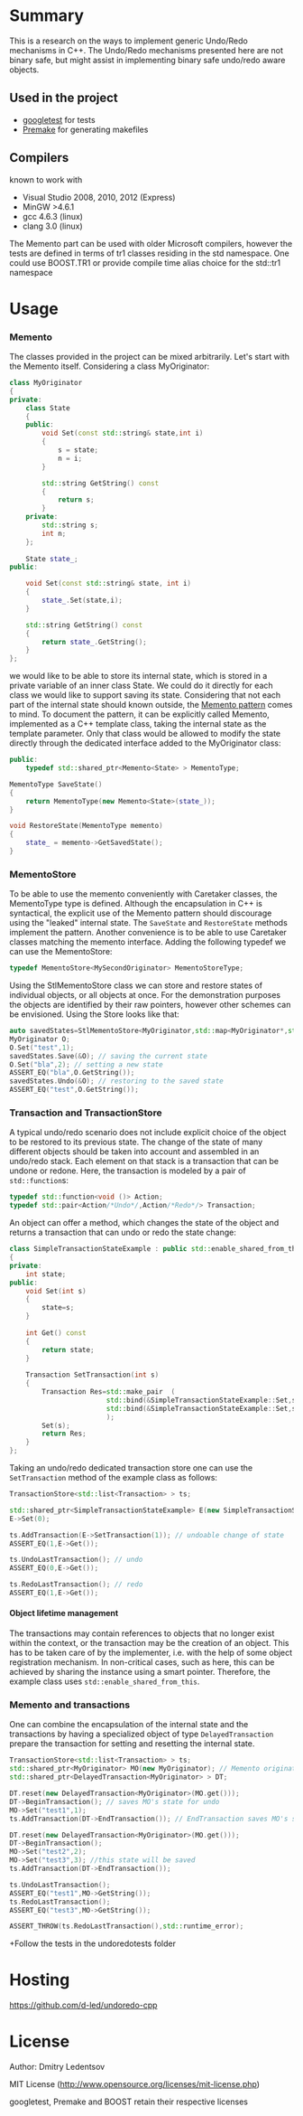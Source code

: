 Summary
=======


This is a research on the ways to implement generic Undo/Redo mechanisms in C++.
The Undo/Redo mechanisms presented here are not binary safe, but might assist in implementing binary safe undo/redo aware objects.


Used in the project
-------------------

 * [googletest](http://code.google.com/p/googletest/) for tests
 * [Premake](http://industriousone.com/premake) for generating makefiles

Compilers
-------------------

known to work with
 * Visual Studio 2008, 2010, 2012 (Express)
 * MinGW >4.6.1
 * gcc 4.6.3 (linux)
 * clang 3.0 (linux)

The Memento part can be used with older Microsoft compilers, however the tests are defined in terms of tr1 classes residing in the std namespace.
One could use BOOST.TR1 or provide compile time alias choice for the std::tr1 namespace


Usage
=====

### Memento
The classes provided in the project can be mixed arbitrarily. Let's start with the Memento itself. Considering a class MyOriginator:

```cpp
class MyOriginator
{
private:
    class State
    {
    public:
        void Set(const std::string& state,int i)
        {
            s = state;
            n = i;
        }

        std::string GetString() const
        {
            return s;
        }
    private:
        std::string s;
        int n;
    };
    
    State state_;
public:

    void Set(const std::string& state, int i)
    {
        state_.Set(state,i);
    }

    std::string GetString() const
    {
        return state_.GetString();
    }
};
```

we would like to be able to store its internal state, which is stored in a private variable of an inner class State. We could do it directly for each class we would
like to support saving its state. Considering that not each part of the internal state should known outside, the [Memento pattern](http://en.wikipedia.org/wiki/Memento_pattern) comes to mind. To document the pattern, it can be explicitly called Memento, implemented
as a C++ template class, taking the internal state as the template parameter. Only that class would be allowed to modify the state directly through the
dedicated interface added to the MyOriginator class:

```cpp
public:
	typedef std::shared_ptr<Memento<State> > MementoType;

MementoType SaveState()
{
	return MementoType(new Memento<State>(state_));
}

void RestoreState(MementoType memento)
{
	state_ = memento->GetSavedState();
}
```

### MementoStore

To be able to use the memento conveniently with Caretaker classes, the MementoType type is defined. Although the encapsulation in C++ is syntactical,
the explicit use of the Memento pattern should discourage using the "leaked" internal state. The <code>SaveState</code> and <code>RestoreState</code> methods
implement the pattern. Another convenience is to be able to use Caretaker classes matching the memento interface. Adding the following typedef we can use the
MementoStore:

```cpp
typedef MementoStore<MySecondOriginator> MementoStoreType;
```

Using the StlMementoStore class we can store and restore states of individual objects, or all objects at once. For the demonstration purposes the objects
are identified by their raw pointers, however other schemes can be envisioned. Using the Store looks like that:

```cpp
auto savedStates=StlMementoStore<MyOriginator,std::map<MyOriginator*,std::list<typename MyOriginator::MementoType> >>();
MyOriginator O;
O.Set("test",1);
savedStates.Save(&O); // saving the current state
O.Set("bla",2); // setting a new state
ASSERT_EQ("bla",O.GetString());
savedStates.Undo(&O); // restoring to the saved state
ASSERT_EQ("test",O.GetString());
```

### Transaction and TransactionStore

A typical undo/redo scenario does not include explicit choice of the object to be restored to its previous state. The change of the state of many
different objects should be taken into account and assembled in an undo/redo stack. Each element on that stack is a transaction that can be undone or
redone. Here, the transaction is modeled by a pair of <code>std::function</code>s:

```cpp
typedef std::function<void ()> Action;
typedef std::pair<Action/*Undo*/,Action/*Redo*/> Transaction;
```

An object can offer a method, which changes the state of the object and returns a transaction that can undo or redo the state change:

```cpp
class SimpleTransactionStateExample : public std::enable_shared_from_this<SimpleTransactionStateExample>
{
private:
    int state;
public:
	void Set(int s)
	{
		state=s;
	}
	
	int Get() const
	{
		return state;
	}
	
	Transaction SetTransaction(int s)
	{
		Transaction Res=std::make_pair	(
						std::bind(&SimpleTransactionStateExample::Set,shared_from_this(),state),
						std::bind(&SimpleTransactionStateExample::Set,shared_from_this(),s)
						);
		Set(s);
		return Res;
	}
};
```

Taking an undo/redo dedicated transaction store one can use the <code>SetTransaction</code> method of the example class as follows:

```cpp
TransactionStore<std::list<Transaction> > ts;

std::shared_ptr<SimpleTransactionStateExample> E(new SimpleTransactionStateExample);
E->Set(0);

ts.AddTransaction(E->SetTransaction(1)); // undoable change of state
ASSERT_EQ(1,E->Get());

ts.UndoLastTransaction(); // undo
ASSERT_EQ(0,E->Get());

ts.RedoLastTransaction(); // redo
ASSERT_EQ(1,E->Get());
```

#### Object lifetime management

The transactions may contain references to objects that no longer exist within the context, or the transaction
may be the creation of an object. This has to be taken care of by the implementer, i.e. with the help of some object
registration mechanism. In non-critical cases, such as here, this can be achieved by sharing the instance using a smart pointer.
Therefore, the example class uses <code>std::enable_shared_from_this</code>.
	
### Memento and transactions

One can combine the encapsulation of the internal state and the transactions by having a specialized object of type <code>DelayedTransaction</code> prepare the transaction for setting and resetting the internal state.

```cpp
TransactionStore<std::list<Transaction> > ts;
std::shared_ptr<MyOriginator> MO(new MyOriginator); // Memento originator
std::shared_ptr<DelayedTransaction<MyOriginator> > DT;

DT.reset(new DelayedTransaction<MyOriginator>(MO.get()));
DT->BeginTransaction(); // saves MO's state for undo
MO->Set("test1",1);
ts.AddTransaction(DT->EndTransaction()); // EndTransaction saves MO's state for redo and returns the transaction

DT.reset(new DelayedTransaction<MyOriginator>(MO.get()));
DT->BeginTransaction();
MO->Set("test2",2);
MO->Set("test3",3); //this state will be saved
ts.AddTransaction(DT->EndTransaction());

ts.UndoLastTransaction();
ASSERT_EQ("test1",MO->GetString());
ts.RedoLastTransaction();
ASSERT_EQ("test3",MO->GetString());

ASSERT_THROW(ts.RedoLastTransaction(),std::runtime_error);
```
	
+Follow the tests in the undoredotests folder


Hosting
=======

https://github.com/d-led/undoredo-cpp

License
=======

Author: Dmitry Ledentsov

MIT License (http://www.opensource.org/licenses/mit-license.php)

googletest, Premake and BOOST retain their respective licenses
